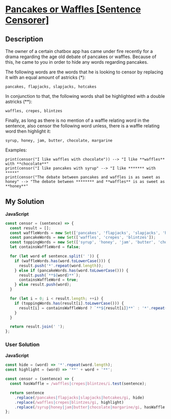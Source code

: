 # [Pancakes or Waffles [Sentence Censorer]](https://www.codewars.com/kata/674d4d8e3520c1e84eacf11e)

## Description

The owner of a certain chatbox app has came under fire recently for a drama regarding the age old debate of pancakes or waffles. Because of this, he came to you in order to hide any words regarding pancakes.

The following words are the words that he is looking to censor by replacing it with an equal amount of astricks (\*):

    pancakes, flapjacks, slapjacks, hotcakes

In conjunction to that, the following words shall be highlighted with a double astricks (\*\*):

    waffles, crepes, blintzes

Finally, as long as there is no mention of a waffle relating word in the sentence, also censor the following word unless, there is a waffle relating word then highlight it:

    syrup, honey, jam, butter, chocolate, margarine

Examples:

    print(censor("I like waffles with chocolate")) --> "I like **waffles** with **chocolate**"
    print(censor("I like pancakes with syrup" --> "I like ******* with *****"
    print(censor("The debate between pancakes and waffles is as sweet as honey" --> "The debate between ******** and **waffles** is as sweet as **honey**"

## My Solution

**JavaScript**

```js
const censor = (sentence) => {
  const result = [];
  const waffleWords = new Set(['pancakes', 'flapjacks', 'slapjacks', 'hotcakes']);
  const pancakeWords = new Set(['waffles', 'crepes', 'blintzes']);
  const toppingWords = new Set(['syrup', 'honey', 'jam', 'butter', 'chocolate', 'margarine']);
  let containsWaffleWord = false;

  for (let word of sentence.split(' ')) {
    if (waffleWords.has(word.toLowerCase())) {
      result.push('*'.repeat(word.length));
    } else if (pancakeWords.has(word.toLowerCase())) {
      result.push(`**${word}**`);
      containsWaffleWord = true;
    } else result.push(word);
  }

  for (let i = 0; i < result.length; ++i) {
    if (toppingWords.has(result[i].toLowerCase())) {
      result[i] = containsWaffleWord ? `**${result[i]}**` : '*'.repeat(result[i].length);
    }
  }

  return result.join(' ');
};
```

### User Solution

**JavaScript**

```js
const hide = (word) => '*'.repeat(word.length);
const highlight = (word) => '**' + word + '**';

const censor = (sentence) => {
  const hasWaffle = /waffles|crepes|blintzes/i.test(sentence);

  return sentence
    .replace(/pancakes|flapjacks|slapjacks|hotcakes/gi, hide)
    .replace(/waffles|crepes|blintzes/gi, highlight)
    .replace(/syrup|honey|jam|butter|chocolate|margarine/gi, hasWaffle ? highlight : hide);
};
```

